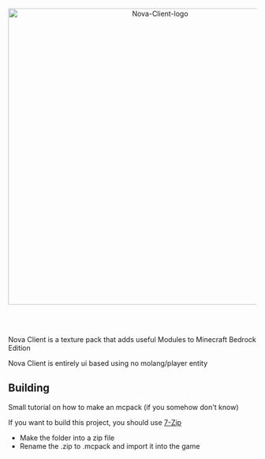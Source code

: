 <br>
<div align="center">
  <p>
    <a href="https://discord.com/invite/hu6ftWcsbU"><img src="https://github.com/Nova-Client-MCPE/LauncherResources/blob/main/IMG_3639.png?raw=true" width="600" alt="Nova-Client-logo" /></a>
  </p>
  <br/>
</div>
<br>


Nova Client is a texture pack that adds useful Modules to Minecraft Bedrock Edition

Nova Client is entirely ui based using no molang/player entity

## Building

Small tutorial on how to make an mcpack (if you somehow don't know)

If you want to build this project, you should use [7-Zip](https://www.7-zip.org/)

- Make the folder into a zip file
- Rename the .zip to .mcpack and import it into the game
